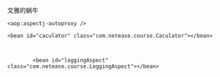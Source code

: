文雅的蜗牛

<?xml version="1.0" encoding="UTF-8"?>
<beans xmlns="http://www.springframework.org/schema/beans"
	xmlns:xsi="http://www.w3.org/2001/XMLSchema-instance" 
	xmlns:aop="http://www.springframework.org/schema/aop"
	xsi:schemaLocation="
	http://www.springframework.org/schema/beans
	http://www.springframework.org/schema/beans/spring-beans-2.0.xsd
	http://www.springframework.org/schema/aop
	http://www.springframework.org/schema/aop/spring-aop-2.0.xsd">

	<aop:aspectj-autoproxy />

	<bean id="caculator" class="com.netease.course.Caculator"></bean>

	

			<bean id="loggingAspect" class="com.netease.course.LoggingAspect"></bean>
			
</beans>
